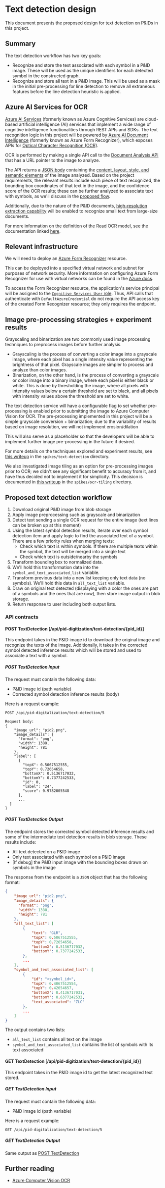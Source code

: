 # Text detection design

This document presents the proposed design for text detection on P&IDs in this project.

## Summary

The text detection workflow has two key goals:

- Recognize and store the text associated with each symbol in a P&ID image. These will be used as the unique identifiers for each detected symbol in the constructed graph.
- Recognize and store all text in a P&ID image. This will be used as a mask in the initial pre-processing for line detection to remove all extraneous features before the line detection heuristic is applied.

## Azure AI Services for OCR

[Azure AI Services](https://learn.microsoft.com/en-us/azure/ai-services/what-are-ai-services) (formerly known as Azure Cognitive Services) are cloud-based artificial intelligence (AI) services that implement a wide range of cognitive intelligence functionalities through REST APIs and SDKs.
The text recognition logic in this project will be powered by [Azure AI Document Intelligence](https://learn.microsoft.com/en-us/azure/ai-services/document-intelligence/overview?view=doc-intel-3.0.0) (formerly known as Azure Form Recognizer), which exposes APIs for [Optical Character Recognition (OCR)](https://learn.microsoft.com/en-us/azure/ai-services/document-intelligence/concept-read?view=doc-intel-3.0.0).

OCR is performed by making a single API call to the [Document Analysis API](https://learn.microsoft.com/en-us/azure/ai-services/document-intelligence/concept-analyze-document-response?view=doc-intel-3.0.0#analyze-document-request) that has a URL pointer to the image to analyze.

The API returns a [JSON body](https://learn.microsoft.com/en-us/azure/ai-services/document-intelligence/concept-layout?view=doc-intel-3.0.0#pages-extraction) containing the [content, layout, style, and semantic elements](https://learn.microsoft.com/en-us/azure/ai-services/document-intelligence/concept-analyze-document-response?view=doc-intel-3.0.0#analyze-response) of the image analyzed. Based on the project requirements, the relevant results include each piece of text recognized, the bounding box coordinates of that text in the image, and the confidence score of the OCR results;
these can be further analyzed to associate text with symbols, as we'll discuss in the [proposed flow](#proposed-text-detection-workflow).

Additionally, due to the nature of the P&ID documents, [high-resolution extraction capability](https://learn.microsoft.com/en-us/azure/ai-services/document-intelligence/concept-add-on-capabilities?view=doc-intel-3.0.0#high-resolution-extraction) will be enabled to recognize small text from large-size documents.

For more information on the definition of the Read OCR model, see the documentation linked [here](https://learn.microsoft.com/en-us/azure/ai-services/document-intelligence/concept-read?view=doc-intel-3.0.0).

## Relevant infrastructure

We will need to deploy an [Azure Form Recognizer](https://portal.azure.com/#create/Microsoft.CognitiveServicesFormRecognizer) resource.

This can be deployed into a specified virtual network and subnet for purposes of network security.
More information on configuring Azure Form Recognizer for use with virtual networks can be found in the [Azure docs](https://learn.microsoft.com/en-us/azure/ai-services/document-intelligence/managed-identities-secured-access?view=doc-intel-3.0.0#configure-private-endpoints-for-access-from-vnets).

To access the Form Recognizer resource, the application's service principal will be assigned to the
[`Cognitive Services User` role](https://learn.microsoft.com/en-us/python/api/overview/azure/ai-formrecognizer-readme?view=azure-python#create-the-client-with-an-azure-active-directory-credential). Thus,
API calls that authenticate with `DefaultAzureCredential` do not require the API access key of the created Form Recognizer resource; they only requires
the endpoint.

## Image pre-processing strategies + experiment results

Grayscaling and binarization are two commonly used image processing techniques to preprocess images before further analysis.

- Grayscaling is the process of converting a color image into a grayscale image, where each pixel has a single intensity value
representing the brightness of that pixel. Grayscale images are simpler to process and analyze than color images.
- Binarization, on the other hand, is the process of converting a grayscale or color image into a binary image, where each pixel is
either black or white.
This is done by thresholding the image, where all pixels with intensity values below a certain threshold are set to black, and all
pixels with intensity values above the threshold are set to white.

The text detection service will have a configurable flag to set whether pre-processing is enabled prior to submitting the image to Azure Computer Vision for OCR.
The pre-processing implemented in this project will be a simple grayscale conversion + binarization;
due to the variability of results based on image resolution, we will not implement erosion/dilation

This will also serve as a placeholder so that the developers will be able to implement further image pre-processing in the future if desired.

For more details on the techniques explored and experiment results, see [this writeup](../spikes/text-detection/image-preprocessing/README.md) in the `spikes/text-detection` directory.

We also investigated image tiling as an option for pre-processing images prior to OCR;
we didn't see any significant benefit to accuracy from it, and have thus decided not to implement it for simplicity.
This decision is documented in [this writeup](../spikes/ocr-tiling/ReadMe.md) in the `spikes/ocr-tiling` directory.

## Proposed text detection workflow

1. Download original P&ID image from blob storage
1. Apply image preprocessing such as grayscale and binarization
1. Detect text sending a single OCR request for the entire image (text lines can be broken up at this moment)
1. Using the latest symbol detection results, iterate over each symbol detection item and apply logic to
find the associated text of a symbol. There are a few priority rules when merging texts:
    - Check which text is within symbols. If there are multiple texts within the symbol, the text will be merged
    into a single text
    - Check which text is outside/nearby the symbols
1. Transform bounding box to normalized data.
1. We'll hold this transformation data into the `symbol_and_text_associated_list` variable.
1. Transform previous data into a new list keeping only text data (no symbols). We'll hold this data in
`all_text_list` variable.
1. Draw on original text detected (displaying with a color the ones are part of a symbols and the ones that are now), then store
image output in blob storage.
1. Return response to user including both output lists.

### API contracts

#### POST TextDetection [/api/pid-digitization/text-detection/{pid_id}]

This endpoint takes in the P&ID image id to download the original image and recognize the texts of the image. Additionally,
it takes in the corrected symbol detected inference results which will be stored and used to associate a text with a symbol.

##### POST TextDetection Input

The request must contain the following data:

- P&ID image id (path variable)
- Corrected symbol detection inference results (body)

Here is a request example:

```text
POST /api/pid-digitalization/text-detection/5

Request body:
{
    "image_url": "pid2.png",
    "image_details": {
      "format": "png",
      "width": 1388,
      "height": 781
    },
    "label": [
      {
        "topX": 0.5067512555,
        "topY": 0.72654658,
        "bottomX": 0.5136717032,
        "bottomY": 0.7377242533,
        "id": 0,
        "label": "24",
        "score": 0.9782005548
      },
      ...
  ]
}
```

##### POST TextDetection Output

The endpoint stores the corrected symbol detected inference results and some of the intermediate
text detection results in blob storage. These results include:

- All text detected on a P&ID image
- Only text associated with each symbol on a P&ID image
- [If debug] the P&ID input image with the bounding boxes drawn on symbols in the image

The response from the endpoint is a `JSON` object that has the following format:

```json
{
    "image_url": "pid2.png",
    "image_details": {
      "format": "png",
      "width": 1388,
      "height": 781
    },
    "all_text_list": [
        {
            "text": "GLR",
            "topX": 0.5067512555,
            "topY": 0.72654658,
            "bottomX": 0.5136717032,
            "bottomY": 0.7377242533,
        },
        ...
    ],
    "symbol_and_text_associated_list": [
        {
            "id": "<symbol_id>",
            "topX": 0.4067512554,
            "topY": 0.42654657,
            "bottomX": 0.4136717031,
            "bottomY": 0.6377242532,
            "text_associated": "ZLC"
        },
        ...
    ]
}
```

The output contains two lists:

- `all_text_list` contains all text on the image
- `symbol_and_text_associated_list` contains the list of symbols with its text associated

#### GET TextDetection [/api/pid-digitization/text-detection/{pid_id}]

This endpoint takes in the P&ID image id to get the latest recognized text stored.

##### GET TextDetection Input

The request must contain the following data:

- P&ID image id (path variable)

Here is a request example:

```text
GET /api/pid-digitalization/text-detection/5
```

##### GET TextDetection Output

Same output as [POST TextDetection](#post-textdetection-output)

## Further reading

- [Azure Computer Vision OCR](https://learn.microsoft.com/en-us/azure/cognitive-services/computer-vision/concept-ocr)


